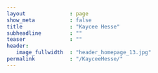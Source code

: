```yaml
---
layout              : page
show_meta           : false
title               : "Kaycee Hesse"
subheadline         : ""
teaser              : ""
header:
   image_fullwidth  : "header_homepage_13.jpg"
permalink           : "/KayceeHesse/"
---
```


